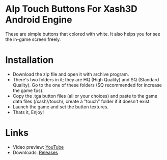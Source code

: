# Alp Touch Buttons For Xash3D Android Engine
These are simple buttons that colored with white. It also helps you for see the in-game screen freely.
# Installation
- Download the zip file and open it with archive program.
- There's two folders in it; they are HQ (High Quality) and SQ (Standard Quality). Go to the one of these folders (SQ recommended for increase the game fps).
- Copy the .tga button files (all or your choices) and paste to the game data files (/xash/<gamedir>/touch/, create a "touch" folder if it doesn't exist.
- Launch the game and set the button textures.
- Thats it, Enjoy!
# Links
- Video preview: [YouTube]()
- Downloads: [Releases](https://github.com/Alprnn357/alp-touch-buttons/releases)
